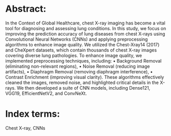 # Abstract:
In the Context of Global Healthcare, chest X-ray imaging has become a vital tool for diagnosing and assessing lung conditions. In this study, we focus on improving the prediction accuracy of lung diseases from chest X-rays using Convolutional Neural Networks (CNNs) and applying preprocessing algorithms to enhance image quality. We utilized the Chest-Xray14 (2017) and CheXpert datasets, which contain thousands of chest X-ray images covering diverse lung pathologies.
To enhance image quality, we implemented preprocessing techniques, including:
	•	Background Removal (eliminating non-relevant regions),
	•	Noise Removal (reducing image artifacts),
	•	Diaphragm Removal (removing diaphragm interference),
	•	Contrast Enrichment (improving visual clarity).
These algorithms effectively cleaned the images, removed noise, and highlighted critical details in the X-rays. We then developed a suite of CNN models, including Dense121, VGG19, EfficientNetV2, and ConvNeXt.
# Index terms:
Chest X-ray, CNNs

